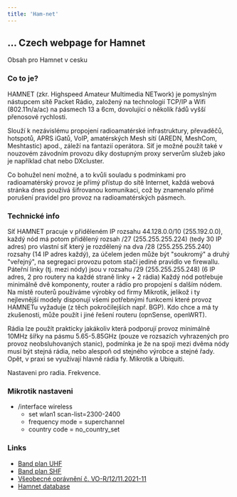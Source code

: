 ```yaml
---
title: 'Ham-net'
---
```


## ... Czech webpage for Hamnet

Obsah pro Hamnet v cesku
### Co to je?
 HAMNET (zkr. Highspeed Amateur Multimedia NETwork) je pomyslným nástupcem sítě Packet Rádio, založený na technologií TCP/IP a Wifi (802.11n/a/ac) na pásmech 13 a 6cm, dovolující o několik řádů vyšší přenosové rychlosti.

 Slouží k nezávislému propojení radioamatérské infrastruktury, převaděčů, hotspotů, APRS iGatů, VoIP, amatérských Mesh sítí (AREDN, MeshCom, Meshtastic) apod., záleží na fantazií operátora. Síť je možné použít také v nouzovém závodním provozu díky dostupným proxy serverům služeb jako je například chat nebo DXcluster.

 Co bohužel není možné, a to kvůli souladu s podmínkami pro radioamatérský provoz je přímý přístup do sítě Internet, každá webová stránka dnes používá šifrovanou komunikaci, což by znamenalo přímé porušení pravidel pro provoz na radioamatérských pásmech.


### Technické info
Síť HAMNET pracuje v přiděleném IP rozsahu 44.128.0.0/10 (255.192.0.0), každý nód má potom přidělený rozsah /27 (255.255.255.224) (tedy 30 IP adres) pro vlastní síť který je rozdělený na dva /28 (255.255.255.240) rozsahy (14 IP adres každý), za účelem jeden může být "soukromý" a druhý "veřejný", na segregaci provozu potom stačí jediné pravidlo ve firewallu.
Páteřní linky (tj. mezi nódy) jsou v rozsahu /29 (255.255.255.248) (6 IP adres, 2 pro routery na každé straně linky + 2 rádia)
Každý nód potřebuje minimálně dvě komponenty, router a rádio pro propojení s dalším nódem. Na místě routerů používáme výrobky od firmy Mikrotik, jelikož i ty nejlevnější modely disponují všemi potřebnými funkcemi které provoz HAMNETu vyžaduje (z těch pokročilejších např. BGP). Kdo chce a má ty zkušenosti, může použít i jiné řešení routeru (opnSense, openWRT).

Rádia lze použít prakticky jakákoliv která podporují provoz minimálně 10MHz šířky na pásmu 5.65-5.85GHz (pouze ve rozsazích vyhrazených pro provoz neobsluhovaných stanic), podmínka je že na spoji mezi dvěma nódy musí být stejná rádia, nebo alespoň od stejného výrobce a stejné řady. Opět, v praxi se využívají hlavně rádia fy. Mikrotik a Ubiquiti.

Nastaveni pro radia. Frekvence.


### Mikrotik nastaveni
 - /interface wireless
   - set wlan1 scan-list=2300-2400
   - frequency mode = superchannel
   - country code = no_country_set

### Links
 - [Band plan UHF](https://www.iaru-r1.org/wp-content/uploads/2021/03/UHF-Bandplan.pdf)
 - [Band plan SHF](https://www.iaru-r1.org/wp-content/uploads/2020/12/SHF-Bandplan.pdf)
 - [Všeobecné oprávnění č. VO-R/12/11.2021-11](https://ctu.gov.cz/sites/default/files/obsah/vo-r_12-112021-11.pdf)
 - [Hamnet database](https://hamnetdb.net/)
